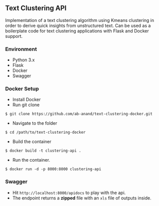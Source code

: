 ## Text Clustering API
Implementation of a text clustering algorithm using Kmeans clustering in order to derive quick insights from unstructured text.
Can be used as a boilerplate code for text clustering applications with Flask and Docker support.

### Environment
* Python 3.x
* Flask
* Docker
* Swagger

### Docker Setup

* Install Docker
* Run git clone 

```$ git clone https://github.com/ab-anand/text-clustering-docker.git```

* Navigate to the folder 

```$ cd /path/to/text-clustering-docker```
* Build the container
 
 ```$ docker build -t clustering-api .```
* Run the container.

```$ docker run -d -p 8000:8000 clustering-api```


### Swagger

* Hit `http://localhost:8000/apidocs` to play with the api.
* The endpoint returns a **zipped** file with an `xls` file of outputs inside.
